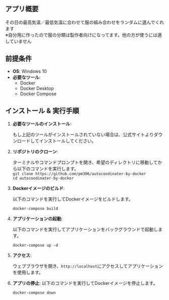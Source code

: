 ## アプリ概要
その日の最高気温／最低気温に合わせて服の組み合わせをランダムに選んでくれます   
※自分用に作ったので服の分類は製作者向けになってます。他の方が使うには適していません

## 前提条件

- **OS**: Windows 10
- **必要なツール**:
  - Docker
  - Docker Desktop
  - Docker Compose

## インストール & 実行手順

1. **必要なツールのインストール**:
   
   もし上記のツールがインストールされていない場合は、公式サイトよりダウンロードしてインストールしてください。

2. **リポジトリのクローン**:

   ターミナルやコマンドプロンプトを開き、希望のディレクトリに移動してから以下のコマンドを実行します。  
   ```git clone https://github.com/pm306/autocoodinater-by-docker```  
   ```cd autocoodinater-by-docker```

3. **Dockerイメージのビルド**:

    以下のコマンドを実行してDockerイメージをビルドします。

    ```docker-compose build```

4. **アプリケーションの起動**:

    以下のコマンドを実行してアプリケーションをバックグラウンドで起動します。

    ```docker-compose up -d```

 5. **アクセス**:

    ウェブブラウザを開き、`http://localhost`にアクセスしてアプリケーションを使用します。

6. **アプリの停止**:
    以下のコマンドを実行してDockerイメージを停止します。
    
    ```docker-compose down```
